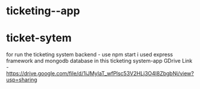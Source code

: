 # ticketing--app
# ticket-sytem
for run the ticketing system backend - use npm start
i used express framework and mongodb database in this ticketing system-app
GDrive Link - https://drive.google.com/file/d/1iJMyIaT_wfPlsc53V2HLj3O4l8ZbgbNj/view?usp=sharing
